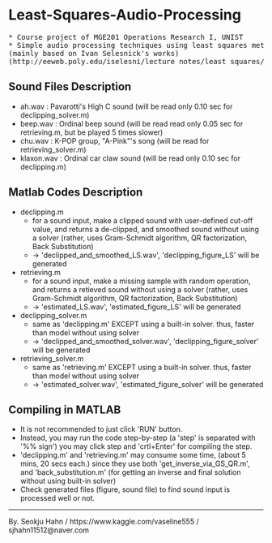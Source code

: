 # Least-Squares-Audio-Processing
<pre>
* Course project of MGE201 Operations Research I, UNIST  
* Simple audio processing techniques using least squares method
(mainly based on Ivan Selesnick's works)
(http://eeweb.poly.edu/iselesni/lecture_notes/least_squares/least_squares_SP.pdf)
</pre>


## Sound Files Description
* ah.wav 	: Pavarotti's High C sound (will be read only 0.10 sec for declipping_solver.m)
* beep.wav 	: Ordinal beep sound (will be read read only 0.05 sec for retrieving.m, but be played 5 times slower) 
* chu.wav	: K-POP group, "A-Pink"'s song (will be read for retrieving_solver.m)
* klaxon.wav	: Ordinal car claw sound (will be read only 0.10 sec for declipping.m)

## Matlab Codes Description
* declipping.m
	* for a sound input, make a clipped sound with user-defined cut-off value, and returns a de-clipped, and smoothed sound without using a solver (rather, uses Gram-Schmidt algorithm, QR factorization, Back Substitution)
	* -> 'declipped_and_smoothed_LS.wav', 'declipping_figure_LS' will be generated
* retrieving.m
	* for a sound input, make a missing sample with random operation, and returns a retieved sound without using a solver (rather, uses Gram-Schmidt algorithm, QR factorization, Back Substitution)
	* -> 'estimated_LS.wav', 'estimated_figure_LS' will be generated
* declipping_solver.m
	* same as 'declipping.m' EXCEPT using a built-in solver. thus, faster than model without using solver
	* -> 'declipped_and_smoothed_solver.wav', 'declipping_figure_solver' will be generated
* retrieving_solver.m
	* same as 'retrieving.m' EXCEPT using a built-in solver. thus, faster than model without using solver
	* -> 'estimated_solver.wav', 'estimated_figure_solver' will be generated
			  
## Compiling in MATLAB
* It is not recommended to just click 'RUN' button.
* Instead, you may run the code step-by-step (a 'step' is separated with '%% sign')
  you may click step and 'crtl+Enter' for compiling the step.
* 'declipping.m' and 'retrieving.m' may consume some time, (about 5 mins, 20 secs each.)
  since they use both 'get_inverse_via_GS_QR.m', and 'back_substitution.m'
  (for getting an inverse and final solution without using built-in solver)
* Check generated files (figure, sound file) to find sound input is processed well or not.

<hr>
By. Seokju Hahn / https://www.kaggle.com/vaseline555 / sjhahn11512@naver.com
